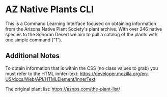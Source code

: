 # AZ Native Plants CLI

This is a Command Learning Interface focused on obtaining information from the Arizona Native Plant Society's plant archive. With over 246 native species to the Sonoran Desert we aim to pull a catalog of the plants with one simple command ("1"). 

## Additional Notes

To obtain information that is within the CSS (no class values to grab) you must refer to the HTML innter-text:
https://developer.mozilla.org/en-US/docs/Web/API/HTMLElement/innerText

The original plant list:
https://aznps.com/the-plant-list/